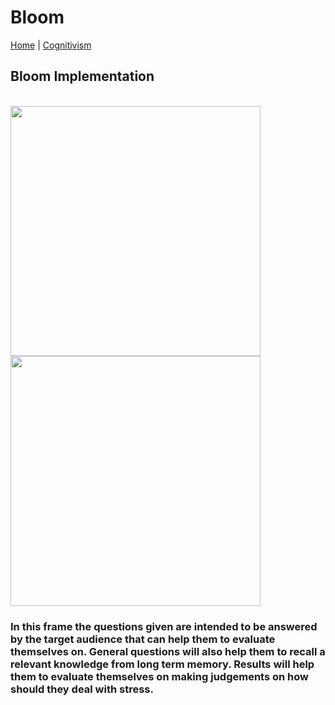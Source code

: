 # Bloom
[Home](../../index.md) | [Cognitivism](../cognitivism.md)
## Bloom Implementation 
<br>
<img height="400px" src="https://scontent.fmnl4-1.fna.fbcdn.net/v/t1.15752-9/126502058_379745179921614_7058430287207761990_n.png?_nc_cat=104&ccb=2&_nc_sid=ae9488&_nc_eui2=AeHxMlDXZAgtE3GzaFYRBc-tCk9J6Omq7mkKT0no6aruaWrXYkV3CRX6UvM_R9DcMgFW3SQSocmoP61ahHsRHT7l&_nc_ohc=SgnOoFywxz0AX9_xOj0&_nc_ht=scontent.fmnl4-1.fna&oh=96d533c5d59d2e3bac857311ce68dd21&oe=5FDBD100"/><img height="400px" src="https://scontent.fmnl4-1.fna.fbcdn.net/v/t1.15752-9/126485399_2863766107175972_8630347519937991555_n.png?_nc_cat=103&ccb=2&_nc_sid=ae9488&_nc_eui2=AeHibgu4MeS22EHUBGDO_Kdub9b8e1pO5Clv1vx7Wk7kKQodJt326tprhTchHhgwLPbHjEaqrQP64P0brNWu4wx6&_nc_ohc=-qvwCMYQ8HgAX9wy6es&_nc_ht=scontent.fmnl4-1.fna&oh=005cd37c145cfca2148d35416a0680cd&oe=5FDAE956"/> 
<br>

### In this frame the questions given are intended to be answered by the target audience that can help them to evaluate themselves on. General questions will also help them to recall a relevant knowledge from long term memory. Results will help them to evaluate themselves on making judgements on how should they deal with stress.

